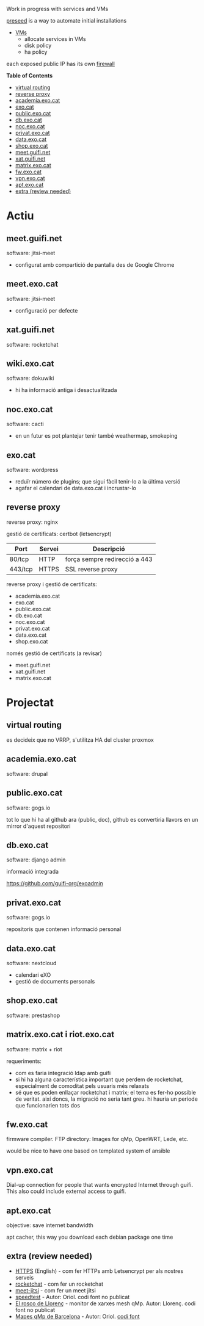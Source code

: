 Work in progress with services and VMs

[preseed](https://github.com/guifi-exo/public/tree/master/infrastructure/acer30/services/preseed) is a way to automate initial installations

- [VMs](https://github.com/guifi-exo/public/blob/master/infrastructure/acer30/vms/VMs.md)
    - allocate services in VMs
    - disk policy
    - ha policy
    
each exposed public IP has its own [firewall](https://github.com/guifi-exo/public/blob/master/infrastructure/acer30/services/firewall.md)

<!-- START doctoc generated TOC please keep comment here to allow auto update -->
<!-- DON'T EDIT THIS SECTION, INSTEAD RE-RUN doctoc TO UPDATE -->
**Table of Contents**

- [virtual routing](#virtual-routing)
- [reverse proxy](#reverse-proxy)
- [academia.exo.cat](#academiaexocat)
- [exo.cat](#exocat)
- [public.exo.cat](#publicexocat)
- [db.exo.cat](#dbexocat)
- [noc.exo.cat](#nocexocat)
- [privat.exo.cat](#privatexocat)
- [data.exo.cat](#dataexocat)
- [shop.exo.cat](#shopexocat)
- [meet.guifi.net](#meetguifinet)
- [xat.guifi.net](#xatguifinet)
- [matrix.exo.cat](#matrixexocat)
- [fw.exo.cat](#fwexocat)
- [vpn.exo.cat](#vpnexocat)
- [apt.exo.cat](#aptexocat)
- [extra (review needed)](#extra-review-needed)

<!-- END doctoc generated TOC please keep comment here to allow auto update -->

# Actiu

## meet.guifi.net

software: jitsi-meet

- configurat amb compartició de pantalla des de Google Chrome

## meet.exo.cat

software: jitsi-meet

- configuració per defecte

## xat.guifi.net

software: rocketchat

## wiki.exo.cat

software: dokuwiki

- hi ha informació antiga i desactualitzada

## noc.exo.cat

software: cacti

- en un futur es pot plantejar tenir també weathermap, smokeping

## exo.cat

software: wordpress

- reduïr número de plugins; que sigui fàcil tenir-lo a la última versió
- agafar el calendari de data.exo.cat i incrustar-lo

## reverse proxy

reverse proxy: nginx

gestió de certificats: certbot (letsencrypt)

Port | Servei | Descripció
---- | ------ | ----------
80/tcp | HTTP | força sempre redirecció a 443
443/tcp | HTTPS | SSL reverse proxy

reverse proxy i gestió de certificats:
- academia.exo.cat
- exo.cat
- public.exo.cat
- db.exo.cat
- noc.exo.cat
- privat.exo.cat
- data.exo.cat
- shop.exo.cat

només gestió de certificats (a revisar)
- meet.guifi.net
- xat.guifi.net
- matrix.exo.cat

# Projectat

## virtual routing

es decideix que no VRRP, s'utilitza HA del cluster proxmox

## academia.exo.cat

software: drupal

## public.exo.cat

software: gogs.io

tot lo que hi ha al github ara (public, doc), github es convertiria llavors en un mirror d'aquest repositori

## db.exo.cat

software: django admin

informació integrada

https://github.com/guifi-org/exoadmin

## privat.exo.cat

software: gogs.io

repositoris que contenen informació personal

## data.exo.cat

software: nextcloud

- calendari eXO
- gestió de documents personals

## shop.exo.cat

software: prestashop

## matrix.exo.cat i riot.exo.cat

software: matrix + riot

requeriments:
- com es faria integració ldap amb guifi
- si hi ha alguna característica important que perdem de rocketchat, especialment de comoditat pels usuaris més relaxats
- sé que es poden enllaçar rocketchat i matrix; el tema es fer-ho possible de veritat. així doncs, la migració no seria tant greu. hi hauria un període que funcionarien tots dos

## fw.exo.cat

firmware compiler. FTP directory: Images for qMp, OpenWRT, Lede, etc.

would be nice to have one based on templated system of ansible

## vpn.exo.cat

Dial-up connection for people that wants encrypted Internet through guifi. This also could include external access to guifi.

## apt.exo.cat

objective: save internet bandwidth

apt cacher, this way you download each debian package one time

## extra (review needed)

- [HTTPS](service-https) (English) - com fer HTTPs amb Letsencrypt per als nostres serveis
- [rocketchat](service-rocketchat) - com fer un rocketchat
- [meet-jitsi](service-meet-jitsi) - com fer un meet jitsi
- [speedtest](service-speedtest) - Autor: Oriol. codi font no publicat
- [El rosco de Llorenç](http://dsg.ac.upc.edu/qmpmon) - monitor de xarxes mesh qMp. Autor: Llorenç. codi font no publicat
- [Mapes qMp de Barcelona](http://sants.guifi.net/maps) - Autor: Oriol. [codi font](https://github.com/xarbot/guifimaps)
